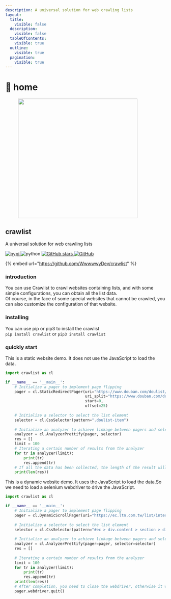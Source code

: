 ```yaml
---
description: A universal solution for web crawling lists
layout:
  title:
    visible: false
  description:
    visible: false
  tableOfContents:
    visible: true
  outline:
    visible: true
  pagination:
    visible: true
---
```


# 👾 home

<div align="left">

<figure><img src="https://s2.loli.net/2024/04/12/C9tV8wvzUPM7lgb.png" alt="" width="375"><figcaption></figcaption></figure>

</div>

## crawlist

A universal solution for web crawling lists

[<img src="https://img.shields.io/pypi/v/crawlist" alt="pypi" data-size="line"> ](https://pypi.python.org/pypi/crawlist)<img src="https://img.shields.io/badge/python-3.6.0+-blue" alt="python" data-size="line"> [<img src="https://img.shields.io/github/stars/WwwwwyDev/crawlist" alt="GitHub stars" data-size="line"> ](https://github.com/WwwwwyDev/crawlist/stargazers)[<img src="https://img.shields.io/badge/GitHub-181717?style=flat-square&#x26;logo=github&#x26;logoColor=white" alt="GitHub" data-size="line">](https://github.com/WwwwwyDev/crawlist)

{% embed url="https://github.com/WwwwwyDev/crawlist" %}

### introduction

You can use Crawlist to crawl websites containing lists, and with some simple configurations, you can obtain all the list data.\
Of course, in the face of some special websites that cannot be crawled, you can also customize the configuration of that website.

### installing

You can use pip or pip3 to install the crawlist\
`pip install crawlist` or `pip3 install crawlist`

### quickly start

This is a static website demo. It does not use the JavaScript to load the data.

```python
import crawlist as cl

if __name__ == '__main__':
    # Initialize a pager to implement page flipping 
    pager = cl.StaticRedirectPager(uri="https://www.douban.com/doulist/893264/?start=0&sort=seq&playable=0&sub_type=",
                                   uri_split="https://www.douban.com/doulist/893264/?start=%v&sort=seq&playable=0&sub_type=",
                                   start=0,
                                   offset=25) 
    
    # Initialize a selector to select the list element
    selector = cl.CssSelector(pattern=".doulist-item")
    
    # Initialize an analyzer to achieve linkage between pagers and selectors
    analyzer = cl.AnalyzerPrettify(pager, selector)
    res = []
    limit = 100
    # Iterating a certain number of results from the analyzer
    for tr in analyzer(limit): 
        print(tr)
        res.append(tr)
    # If all the data has been collected, the length of the result will be less than the limit
    print(len(res))
```

This is a dynamic website demo. It uses the JavaScript to load the data.So we need to load a selenium webdriver to drive the JavaScript.

```python
import crawlist as cl

if __name__ == '__main__':
    # Initialize a pager to implement page flipping 
    pager = cl.DynamicScrollPager(uri="https://ec.ltn.com.tw/list/international")
    
    # Initialize a selector to select the list element
    selector = cl.CssSelector(pattern="#ec > div.content > section > div.whitecon.boxTitle.boxText > ul > li")
    
    # Initialize an analyzer to achieve linkage between pagers and selectors
    analyzer = cl.AnalyzerPrettify(pager=pager, selector=selector)
    res = []
    
    # Iterating a certain number of results from the analyzer
    limit = 100
    for tr in analyzer(limit):
        print(tr)
        res.append(tr)
    print(len(res))
    # After completion, you need to close the webdriver, otherwise it will occupy your memory resources
    pager.webdriver.quit()

```
